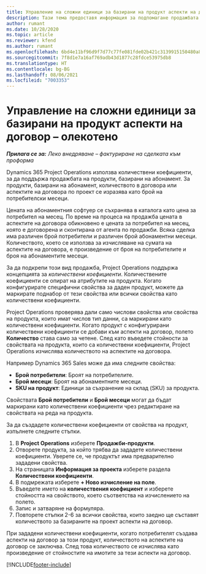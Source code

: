 ```yaml
---
title: Управление на сложни единици за базирани на продукт аспекти на договор – олекотено
description: Тази тема предоставя информация за подпомагане продажбата на продукти, базирани на абонамент.
author: rumant
ms.date: 10/28/2020
ms.topic: article
ms.reviewer: kfend
ms.author: rumant
ms.openlocfilehash: 6bd4e11bf96d9f7d77c77fe081fde02b421c3139915150480a8d1a4d812887f6
ms.sourcegitcommit: 7f8d1e7a16af769adb43d1877c28fdce53975db8
ms.translationtype: HT
ms.contentlocale: bg-BG
ms.lasthandoff: 08/06/2021
ms.locfileid: "7003353"
---
```

# <a name="manage-complex-units-for-product-based-contract-lines---lite"></a>Управление на сложни единици за базирани на продукт аспекти на договор – олекотено

_**Прилага се за:** Леко внедряване – фактуриране на сделката към проформа_

Dynamics 365 Project Operations използва количествени коефициенти, за да поддържа продажбата на продукти, базирани на абонамент. За продукти, базирани на абонамент, количеството в договора или аспектите на договора по проект се изразява като брой на потребителски месеци.

Цената на абонаментния софтуер се съхранява в каталога като цена за потребител на месец. По време на процеса на продажба цената в аспектите на договора обикновено е цената за потребител на месец, която е договорена и сконтирана от агента по продажби. Всяка сделка има различен брой потребители и различен брой абонаментни месеци. Количеството, което се използва за изчисляване на сумата на аспектите на договора, е произведение от броя на потребителите и броя на абонаментите месеци.

За да подкрепи този вид продажба, Project Operations поддържа концепцията за *количествени коефициенти*. Количествените коефициенти се опират на атрибутите на продукта. Когато конфигурирате специфични свойства за даден продукт, можете да маркирате поднабор от тези свойства или всички свойства като количествени коефициенти.

Project Operations проверява дали само числови свойства или свойства на продукта, които имат числов тип данни, са маркирани като количествени коефициенти. Когато продукт с конфигурирани количествени коефициенти се добави към аспекти на договор, полето **Количество** става само за четене. След като въведете стойности за свойствата на продукта, които са количествени коефициенти, Project Operations изчислява количеството на аспектите на договора.

Например Dynamics 365 Sales може да има следните свойства:

- **Брой потребители**: Броят на потребителите.
- **Брой месеци**: Броят на абонаментните месеци.
- **SKU на продукт**: Единици за съхранение на склад (SKU) за продукта.

Свойствата **Брой потребители** и **Брой месеци** могат да бъдат маркирани като количествени коефициенти чрез редактиране на свойствата на реда на продукта.

За да създадете количествени коефициенти от свойства на продукт, изпълнете следните стъпки.

1. В **Project Operations** изберете **Продажби-продукти**.
2. Отворете продукта, за който трябва да зададете количествени коефициенти. Уверете се, че продуктът има предварително зададени свойства.
3. На страницата **Информация за проекта** изберете раздела **Количествени коефициенти**.
4. В подмрежата изберете **+ Ново изчисление на поле**.
5. Въведете името на **количествения коефициент** и изберете стойността на свойството, което съответства на изчислението на полето.
6. Запис и затваряне на формуляра.
7. Повторете стъпки 2-6 за всички свойства, които заедно ще съставят количеството за базираните на проект аспекти на договор.

При зададени количествени коефициенти, когато потребителят създава аспекти на договор за този продукт, количеството на аспектите на договор се заключва. След това количеството се изчислява като произведение от стойностите на имотите за тези аспекти на договор.


[!INCLUDE[footer-include](../../includes/footer-banner.md)]